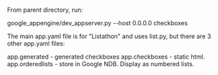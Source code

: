 From parent directory, run:

google_appengine/dev_appserver.py --host 0.0.0.0 checkboxes

The main app.yaml file is for "Listathon" and uses list.py, but there are 3 other app.yaml files:

app.generated - generated checkboxes 
app.checkboxes - static html.
app.orderedlists - store in Google NDB.  Display as numbered lists.
